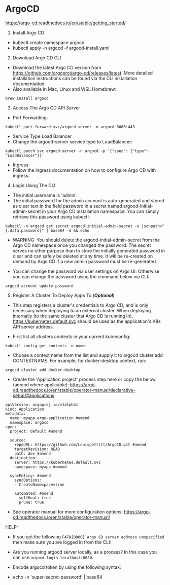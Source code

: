 # ArgoCD

https://argo-cd.readthedocs.io/en/stable/getting_started/

1. Install Argo CD

- kubectl create namespace argocd
- kubectl apply -n argocd -f argocd-install.yaml

2. Download Argo CD CLI

- Download the latest Argo CD version from https://github.com/argoproj/argo-cd/releases/latest. More detailed installation instructions can be found via the CLI installation documentation.
- Also available in Mac, Linux and WSL Homebrew:
```
brew install argocd
```

3. Access The Argo CD API Server

- Port Forwarding:
```
kubectl port-forward svc/argocd-server -n argocd 8080:443
```

- Service Type Load Balancer
- Change the argocd-server service type to LoadBalancer:
```
kubectl patch svc argocd-server -n argocd -p '{"spec": {"type": "LoadBalancer"}}'
```

- Ingress
- Follow the ingress documentation on how to configure Argo CD with ingress.



4. Login Using The CLI
- The initial username is 'admin'.
- The initial password for the admin account is auto-generated and stored as clear text in the field password in a secret named argocd-initial-admin-secret in your Argo CD installation namespace. You can simply retrieve this password using kubectl:
```
kubectl -n argocd get secret argocd-initial-admin-secret -o jsonpath="{.data.password}" | base64 -d && echo
```
- WARNING: You should delete the argocd-initial-admin-secret from the Argo CD namespace once you changed the password. The secret serves no other purpose than to store the initially generated password in clear and can safely be deleted at any time. It will be re-created on demand by Argo CD if a new admin password must be re-generated.


- You can change the password via user settings on Argo UI. Otherwise you can change the password using the command below via CLI:
```
argocd account update-password
```

5. Register A Cluster To Deploy Apps To (***Optional***)

- This step registers a cluster's credentials to Argo CD, and is only necessary when deploying to an external cluster. When deploying internally (to the same cluster that Argo CD is running in), https://kubernetes.default.svc should be used as the application's K8s API server address.

- First list all clusters contexts in your current kubeconfig:
```
kubectl config get-contexts -o name
```

- Choose a context name from the list and supply it to argocd cluster add CONTEXTNAME. For example, for docker-desktop context, run:
```
argocd cluster add docker-desktop
```

- Create the 'Application project' process step here or copy the below (amend where applicable):
https://argo-cd.readthedocs.io/en/stable/operator-manual/declarative-setup/#applications
```
apiVersion: argoproj.io/v1alpha1
kind: Application
metadata:
  name: myapp-argo-application #amend
  namespace: argocd 
spec:
  project: default #amend

  source:
    repoURL: https://github.com/Louispettitt/ArgoCD.git #amend
    targetRevision: HEAD
    path: dev #amend
  destination: 
    server: https://kubernetes.default.svc
    namespace: myapp #amend

  syncPolicy: #amend
    syncOptions:
    - CreateNamespace=true

    automated: #amend
      selfHeal: true
      prune: true
```

- See operator manual for more configuration options:
https://argo-cd.readthedocs.io/en/stable/operator-manual/

HELP:
- If you get the following ```FATA[0000] Argo CD server address unspecified``` then make sure you are logged in from the CLI:
- Are you running argocd server locally, as a process? In this case you can use ```argocd login localhost:8080```.

- Encode argocd token by using the following syntax:
- echo -n 'super-secret-password' | base64